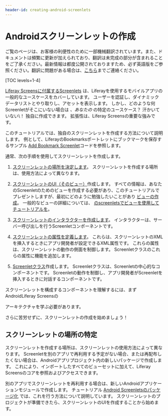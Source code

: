 ```yaml
---
header-id: creating-android-screenlets
---
```


# Androidスクリーンレットの作成

<p class="alert alert-info"><span class="wysiwyg-color-blue120">ご覧のページは、お客様の利便性のために一部機械翻訳されています。また、ドキュメントは頻繁に更新が加えられており、翻訳は未完成の部分が含まれることをご了承ください。最新情報は都度公開されておりますため、必ず英語版をご参照ください。翻訳に問題がある場合は、<a href="mailto:support-content-jp@liferay.com">こちら</a>までご連絡ください。</span></p>

[TOC levels=1-4]

[Liferay Screensに付属するScreenlets](/docs/7-1/reference/-/knowledge_base/r/screenlets-in-liferay-screens-for-android) は、Liferayを使用するモバイルアプリの一般的なユースケースをカバーしています。 ユーザーを認証し、ダイナミックデータリストとやり取りし、アセットを表示します。 しかし、どのような何Screenletがそこにいない場合は *、あなたの* の特定のユースケース？ 汗かいていない\！ 独自に作成できます。 拡張性は、Liferay Screensの重要な強みです。

このチュートリアルでは、独自のスクリーンレットを作成する方法について説明します。 例として、LiferayのBookmarksポートレットにブックマークを保存するサンプル [Add Bookmark Screenlet](https://github.com/liferay/liferay-screens/tree/master/android/samples/addbookmarkscreenlet)コードを参照します。

通常、次の手順を使用してスクリーンレットを作成します。

1.  [スクリーンレットの場所を決定します](#determining-your-screenlets-location)。 スクリーンレットを作成する場所は、使用方法によって異なります。

2.  [スクリーンレットのUI（そのビュー）](/docs/7-1/tutorials/-/knowledge_base/t/creating-the-ui)作成します。 すべての情報は、あなたのScreenletのためのビューを作成する必要があり、このチュートリアルでプレゼントしますが、最初にどのように勉強したいことがあり [ビューの作成](/docs/7-1/tutorials/-/knowledge_base/t/creating-android-views)。 一般的なビューの詳細については、 [のscreenletsでビューを使用してチュートリアルを](/docs/7-1/tutorials/-/knowledge_base/t/using-views-in-android-screenlets)。

3.  [スクリーンレットのインタラクターを作成します](/docs/7-1/tutorials/-/knowledge_base/t/creating-the-interactor)。 インタラクターは、サーバー呼び出しを行うScreenletコンポーネントです。

4.  [スクリーンレットの属性を定義します](/docs/7-1/tutorials/-/knowledge_base/t/defining-the-attributes)。 これらは、スクリーンレットのXMLを挿入するときにアプリ開発者が設定できるXML属性です。 これらの属性は、スクリーンレットの動作の側面を制御します。 Screenletクラスのこれらの属性に機能を追加します。

5.  [Screenletクラス](/docs/7-1/tutorials/-/knowledge_base/t/creating-the-screenlet-class)作成します。 Screenletクラスは、Screenletの中心的なコンポーネントです。 Screenletの動作を制御し、アプリ開発者がScreenletを挿入するときに対話するコンポーネントです。

スクリーンレットを構成するコンポーネントを理解するには、まずAndroid</a>Liferay Screensの

アーキテクチャを学ぶ必要があります。</p> 

さらに苦労せずに、スクリーンレットの作成を始めましょう！



## スクリーンレットの場所の特定

スクリーンレットを作成する場所は、スクリーンレットの使用方法によって異なります。 Screenletを別のアプリで再利用する予定がない場合、または再配布したくない場合は、Androidアプリプロジェクト内の新しいパッケージで作成します。 これにより、インポートしたすべてのビューセットに加えて、Liferay Screensのコアを参照およびアクセスできます。

別のアプリでスクリーンレットを再利用する場合は、新しいAndroidアプリケーションモジュールで作成します。 チュートリアル [Android Screenletsのパッケージ化](/docs/7-1/tutorials/-/knowledge_base/t/packaging-your-screenlets) では、これを行う方法について説明しています。 スクリーンレットのプロジェクトが準備できたら、スクリーンレットのUIを作成することから始めます。
